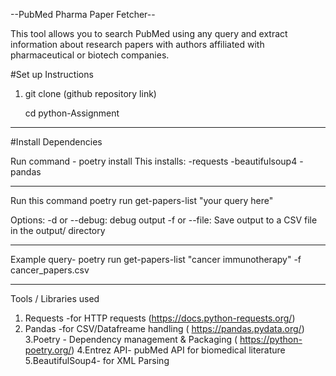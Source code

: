 --PubMed Pharma Paper Fetcher--

This tool allows you to search PubMed using any query and extract information about research papers with authors affiliated with pharmaceutical or biotech companies.


#Set up Instructions
1. git clone (github repository link)
   
    cd python-Assignment
________________________________________________________
#Install Dependencies

Run command - poetry install
This installs:
-requests
-beautifulsoup4
-pandas
___________________________________________________________
Run this command
poetry run get-papers-list "your query here"

Options:
-d or --debug: debug output
-f or --file: Save output to a CSV file in the output/ directory
___________________________________________________________

Example query-  poetry run get-papers-list "cancer immunotherapy" -f cancer_papers.csv

_____________________________________________________________
Tools / Libraries used
1. Requests -for HTTP requests	(https://docs.python-requests.org/)
2. Pandas -for CSV/Datafreame handling  (	https://pandas.pydata.org/)
3.Poetry - Dependency management & Packaging (	https://python-poetry.org/)
4.Entrez API-  pubMed API for  biomedical literature
5.BeautifulSoup4- for XML Parsing




